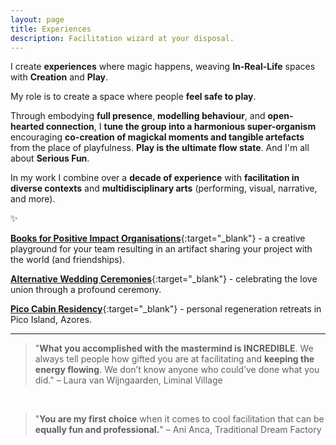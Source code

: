 ```yaml
---
layout: page
title: Experiences
description: Facilitation wizard at your disposal.
---
```


I create **experiences** where magic happens, weaving **In-Real-Life** spaces with **Creation** and **Play**.

My role is to create a space where people **feel safe to play**.

Through embodying **full presence**, **modelling behaviour**, and **open-hearted connection**, I **tune the group into a harmonious super-organism** encouraging **co-creation of magickal moments and tangible artefacts** from the place of playfulness. **Play is the ultimate flow state**. And I'm all about **Serious Fun**.

In my work I combine over a **decade of experience** with **facilitation in diverse contexts** and **multidisciplinary arts** (performing, visual, narrative, and more).

✨

[**Books for Positive Impact Organisations**](/books){:target="_blank"} - a creative playground for your team resulting in an artifact sharing your project with the world (and friendships).

[**Alternative Wedding Ceremonies**](https://alternativewedding.carrd.co/){:target="_blank"} - celebrating the love union through a profound ceremony.

[**Pico Cabin Residency**](https://docs.google.com/document/d/1Zbz3Ka5x7zVrJwBafn2mdW2oqRrdxNXoIMzwTkZiFIY/edit?usp=sharing){:target="_blank"} - personal regeneration retreats in Pico Island, Azores.

<p></p>

---

<p></p>

>"**What you accomplished with the mastermind is INCREDIBLE**. We always tell people how gifted you are at facilitating and **keeping the energy flowing**. We don’t know anyone who could’ve done what you did."
>– Laura van Wijngaarden, Liminal Village

<br>

> "**You are my first choice** when it comes to cool facilitation that can be **equally fun and professional.**"
> – Ani Anca, Traditional Dream Factory